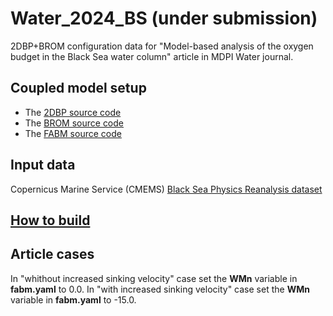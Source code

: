 # Water_2024_BS (under submission)
2DBP+BROM configuration data for "Model-based analysis of the oxygen budget in the Black Sea water column" article in MDPI Water journal.

## Coupled model setup
- The [2DBP source code](https://github.com/BottomRedoxModel/2DBP)
- The [BROM source code](https://github.com/BottomRedoxModel/BROM)
- The [FABM source code](https://github.com/limash/fabm-omp)

## Input data
Copernicus Marine Service (CMEMS) [Black Sea Physics Reanalysis dataset](https://data.marine.copernicus.eu/product/BLKSEA_MULTIYEAR_PHY_007_004)

## [How to build](https://github.com/BottomRedoxModel/Wiki/wiki)

## Article cases
In "whithout increased sinking velocity" case set the **WMn** variable in **fabm.yaml** to 0.0.
In "with increased sinking velocity" case set the **WMn** variable in **fabm.yaml** to -15.0.

